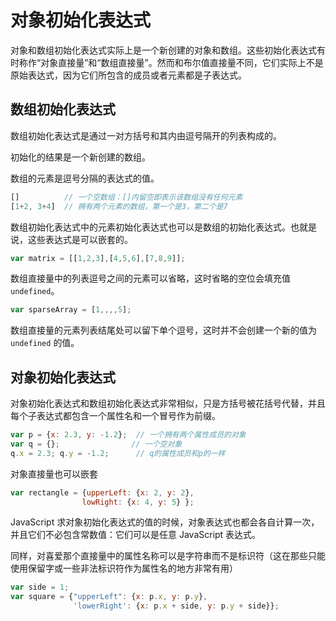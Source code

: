 # 对象初始化表达式

对象和数组初始化表达式实际上是一个新创建的对象和数组。这些初始化表达式有时称作“对象直接量”和“数组直接量”。然而和布尔值直接量不同，它们实际上不是原始表达式，因为它们所包含的成员或者元素都是子表达式。

## 数组初始化表达式

数组初始化表达式是通过一对方括号和其内由逗号隔开的列表构成的。

初始化的结果是一个新创建的数组。

数组的元素是逗号分隔的表达式的值。

```javascript
[]			// 一个空数组：[]内留空即表示该数组没有任何元素
[1+2, 3+4]	// 拥有两个元素的数组，第一个是3，第二个是7
```

数组初始化表达式中的元素初始化表达式也可以是数组的初始化表达式。也就是说，这些表达式是可以嵌套的。

```javascript
var matrix = [[1,2,3],[4,5,6],[7,8,9]];
```

数组直接量中的列表逗号之间的元素可以省略，这时省略的空位会填充值 `undefined`。

```javascript
var sparseArray = [1,,,,5];
```

数组直接量的元素列表结尾处可以留下单个逗号，这时并不会创建一个新的值为 `undefined` 的值。

## 对象初始化表达式

对象初始化表达式和数组初始化表达式非常相似，只是方括号被花括号代替，并且每个子表达式都包含一个属性名和一个冒号作为前缀。

```javascript
var p = {x: 2.3, y: -1.2};	// 一个拥有两个属性成员的对象
var q = {};				   // 一个空对象
q.x = 2.3; q.y = -1.2;	    // q的属性成员和p的一样
```

对象直接量也可以嵌套

```javascript
var rectangle = {upperLeft: {x: 2, y: 2},
    			lowRight: {x: 4, y: 5} };
```

JavaScript 求对象初始化表达式的值的时候，对象表达式也都会各自计算一次，并且它们不必包含常数值：它们可以是任意 JavaScript 表达式。

同样，对喜爱那个直接量中的属性名称可以是字符串而不是标识符（这在那些只能使用保留字或一些非法标识符作为属性名的地方非常有用）

```javascript
var side = 1;
var square = {"upperLeft": {x: p.x, y: p.y},
              'lowerRight': {x: p.x + side, y: p.y + side}};
```

